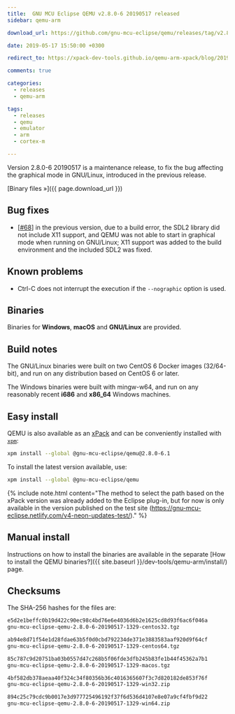 ```yaml
---
title:  GNU MCU Eclipse QEMU v2.8.0-6 20190517 released
sidebar: qemu-arm

download_url: https://github.com/gnu-mcu-eclipse/qemu/releases/tag/v2.8.0-6-20190517/

date: 2019-05-17 15:50:00 +0300

redirect_to: https://xpack-dev-tools.github.io/qemu-arm-xpack/blog/2019/05/17/qemu-v2-8-0-6-20190517-released/

comments: true

categories:
  - releases
  - qemu-arm

tags:
  - releases
  - qemu
  - emulator
  - arm
  - cortex-m

---
```


Version 2.8.0-6 20190517 is a maintenance release, to fix the bug
affecting the graphical mode in GNU/Linux, introduced in the previous release.

[Binary files »]({{ page.download_url }})

## Bug fixes

- [[#68](https://github.com/gnu-mcu-eclipse/qemu/issues/68)] in the
  previous version, due to a build error, the SDL2 library did not include
  X11 support, and QEMU was not able to start in graphical mode when
  running on GNU/Linux; X11 support was added to the build environment
  and the included SDL2 was fixed.

## Known problems

- Ctrl-C does not interrupt the execution if the `--nographic` option is used.

## Binaries

Binaries for **Windows**, **macOS** and **GNU/Linux** are provided.

## Build notes

The GNU/Linux binaries were built on two CentOS 6 Docker images (32/64-bit),
and run on any distribution based on CentOS 6 or later.

The Windows binaries were built with mingw-w64, and run on any reasonably
recent **i686** and **x86_64** Windows machines.

## Easy install

QEMU is also available as an
[xPack](https://www.npmjs.com/package/@gnu-mcu-eclipse/qemu) and can be
conveniently installed with [`xpm`](https://www.npmjs.com/package/xpm):

```sh
xpm install --global @gnu-mcu-eclipse/qemu@2.8.0-6.1
```

To install the latest version available, use:

```sh
xpm install --global @gnu-mcu-eclipse/qemu
```

{% include note.html content="The method to select the path based on the xPack version was already added to the Eclipse plug-in, but for now is only available in the version published on the test site (https://gnu-mcu-eclipse.netlify.com/v4-neon-updates-test/)." %}

## Manual install

Instructions on how to install the binaries are available in the separate [How to install the QEMU binaries?]({{ site.baseurl }}/dev-tools/qemu-arm/install/) page.

## Checksums

The SHA-256 hashes for the files are:

```txt
e5d2e1beffc0b19d422c90ec98c4bd76e6e4036d6b2e1625cd8d93f6ac6f046a
gnu-mcu-eclipse-qemu-2.8.0-6-20190517-1329-centos32.tgz

ab94e8d71f54e1d28fdae63b5f0d0cbd792234de371e3883583aaf920d9f64cf
gnu-mcu-eclipse-qemu-2.8.0-6-20190517-1329-centos64.tgz

85c787c9d20751ba03b0557d47c268b5f06fde3dfb245b83fe1b44f45362a7b1
gnu-mcu-eclipse-qemu-2.8.0-6-20190517-1329-macos.tgz

4bf582db378aeaa40f324c34f80356b36c4016365607f3c7d820182de853f76f
gnu-mcu-eclipse-qemu-2.8.0-6-20190517-1329-win32.zip

894c25c79cdc9b0017e3d977725496192f37f6d536d4107e8e07a9cf4fbf9d22
gnu-mcu-eclipse-qemu-2.8.0-6-20190517-1329-win64.zip
```
